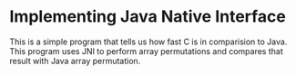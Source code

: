 # Implementing Java Native Interface

This is a simple program that tells us how fast C is in comparision to Java. This program uses JNI to perform array permutations and compares that result with Java array permutation.